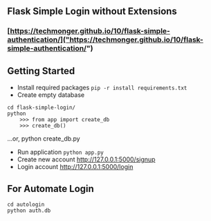 ## Flask Simple Login without Extensions

### [https://techmonger.github.io/10/flask-simple-authentication/]("https://techmonger.github.io/10/flask-simple-authentication/")

## Getting Started

- Install required packages `pip -r install requirements.txt`
- Create empty database 

```
cd flask-simple-login/
python
    >>> from app import create_db
    >>> create_db()
```

...or,
    python create_db.py

- Run application `python app.py`
- Create new account  http://127.0.0.1:5000/signup
- Login account  http://127.0.0.1:5000/login

## For Automate Login

    cd autologin
    python auth.db